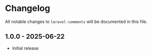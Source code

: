 # Changelog

All notable changes to `laravel-comments` will be documented in this file.

## 1.0.0 - 2025-06-22

- Initial release

